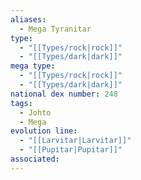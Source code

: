 ```yaml
---
aliases:
  - Mega Tyranitar
type:
  - "[[Types/rock|rock]]"
  - "[[Types/dark|dark]]"
mega type:
  - "[[Types/rock|rock]]"
  - "[[Types/dark|dark]]"
national dex number: 248
tags:
  - Johto
  - Mega
evolution line:
  - "[[Larvitar|Larvitar]]"
  - "[[Pupitar|Pupitar]]"
associated: 
---
```

